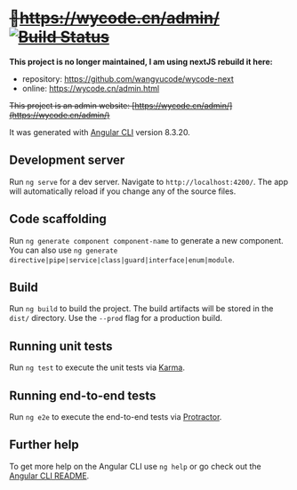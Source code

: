# ~~🔧https://wycode.cn/admin/  [![Build Status](https://travis-ci.com/wangyucode/wycode-admin-angular-antd.svg?branch=master)](https://travis-ci.com/wangyucode/wycode-admin-angular-antd)~~

**This project is no longer maintained, I am using nextJS rebuild it here:**
 - repository: https://github.com/wangyucode/wycode-next
 - online: https://wycode.cn/admin.html


~~This project is an admin website: [https://wycode.cn/admin/](https://wycode.cn/admin/)~~

It was generated with [Angular CLI](https://github.com/angular/angular-cli) version 8.3.20.

## Development server

Run `ng serve` for a dev server. Navigate to `http://localhost:4200/`. The app will automatically reload if you change any of the source files.

## Code scaffolding

Run `ng generate component component-name` to generate a new component. You can also use `ng generate directive|pipe|service|class|guard|interface|enum|module`.

## Build

Run `ng build` to build the project. The build artifacts will be stored in the `dist/` directory. Use the `--prod` flag for a production build.

## Running unit tests

Run `ng test` to execute the unit tests via [Karma](https://karma-runner.github.io).

## Running end-to-end tests

Run `ng e2e` to execute the end-to-end tests via [Protractor](http://www.protractortest.org/).

## Further help

To get more help on the Angular CLI use `ng help` or go check out the [Angular CLI README](https://github.com/angular/angular-cli/blob/master/README.md).
